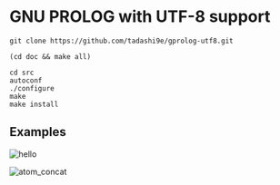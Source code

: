 GNU PROLOG with UTF-8 support
=============================

    git clone https://github.com/tadashi9e/gprolog-utf8.git

    (cd doc && make all)

    cd src
    autoconf
    ./configure
    make
    make install

Examples
--------

![hello](https://user-images.githubusercontent.com/28968058/30271692-34e9c1b4-972c-11e7-805c-52a3add04d20.png)

![atom_concat](https://user-images.githubusercontent.com/28968058/30271912-0bf115cc-972d-11e7-8de5-46059d50ea71.png)
